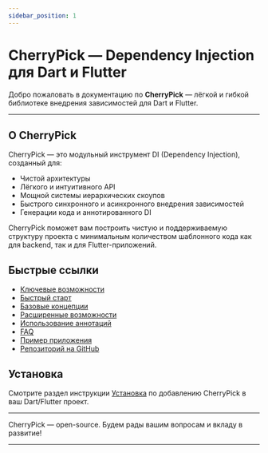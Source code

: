 ```yaml
---
sidebar_position: 1
---
```


# CherryPick — Dependency Injection для Dart и Flutter

Добро пожаловать в документацию по **CherryPick** — лёгкой и гибкой библиотеке внедрения зависимостей для Dart и Flutter.

---

## О CherryPick

CherryPick — это модульный инструмент DI (Dependency Injection), созданный для:
- Чистой архитектуры
- Лёгкого и интуитивного API
- Мощной системы иерархических скоупов
- Быстрого синхронного и асинхронного внедрения зависимостей
- Генерации кода и аннотированного DI

CherryPick поможет вам построить чистую и поддерживаемую структуру проекта с минимальным количеством шаблонного кода как для backend, так и для Flutter-приложений.

## Быстрые ссылки

- [Ключевые возможности](key-features.md)
- [Быстрый старт](getting-started.md)
- [Базовые концепции](core-concepts/binding.md)
- [Расширенные возможности](advanced-features/hierarchical-subscopes.md)
- [Использование аннотаций](using-annotations.md)
- [FAQ](faq.md)
- [Пример приложения](example-application.md)
- [Репозиторий на GitHub](https://github.com/pese-git/cherrypick)

## Установка

Смотрите раздел инструкции [Установка](installation.md) по добавлению CherryPick в ваш Dart/Flutter проект.

---

CherryPick — open-source. Будем рады вашим вопросам и вкладу в развитие!

---
